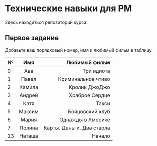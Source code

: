 # Технические навыки для PM
Здесь находиться репозиторий курса. 

## Первое задание
Добавьте ваш порядковый номер, имя и любимый фильм в таблицу.

| № | Имя   | Любимый фильм                          |
| - |:-----:| --------------------------------------:|
| 0 | Ава   | Три идиота                             |                         
| 1 | Павел | Криминальное чтиво                     |                                 
| 2 | Камила| Кролик ДжоДжо                          |
| 3 | Андрей| Храброе Сердце                         |
| 4 | Катя  | Такси                                  | 
| 5 | Максим| Бойцовский клуб                        |
| 6 | Мария | Однажды в Америке                      |
| 7 | Полина| Карты. Деньги. Два ствола              | 
| 13| Наташа| Начало                                 | 
